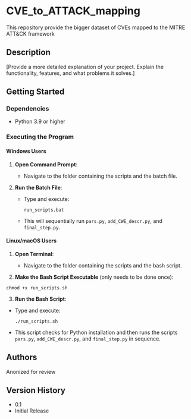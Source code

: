 # CVE_to_ATTACK_mapping
This repository provide the bigger dataset of CVEs mapped to the MITRE ATT&amp;CK framework

## Description

[Provide a more detailed explanation of your project. Explain the functionality, features, and what problems it solves.]

## Getting Started

### Dependencies

- Python 3.9 or higher

### Executing the Program

#### Windows Users

1. **Open Command Prompt**:
   - Navigate to the folder containing the scripts and the batch file.

2. **Run the Batch File**:
   - Type and execute:
     ```
     run_scripts.bat
     ```
   - This will sequentially run `pars.py`, `add_CWE_descr.py`, and `final_step.py`.

#### Linux/macOS Users

1. **Open Terminal**:
   - Navigate to the folder containing the scripts and the bash script.

2. **Make the Bash Script Executable** (only needs to be done once):
```
chmod +x run_scripts.sh
```

3. **Run the Bash Script**:
- Type and execute:
  ```
  ./run_scripts.sh
  ```
- This script checks for Python installation and then runs the scripts `pars.py`, `add_CWE_descr.py`, and `final_step.py` in sequence.


## Authors

Anonized for review

## Version History

- 0.1
 - Initial Release

